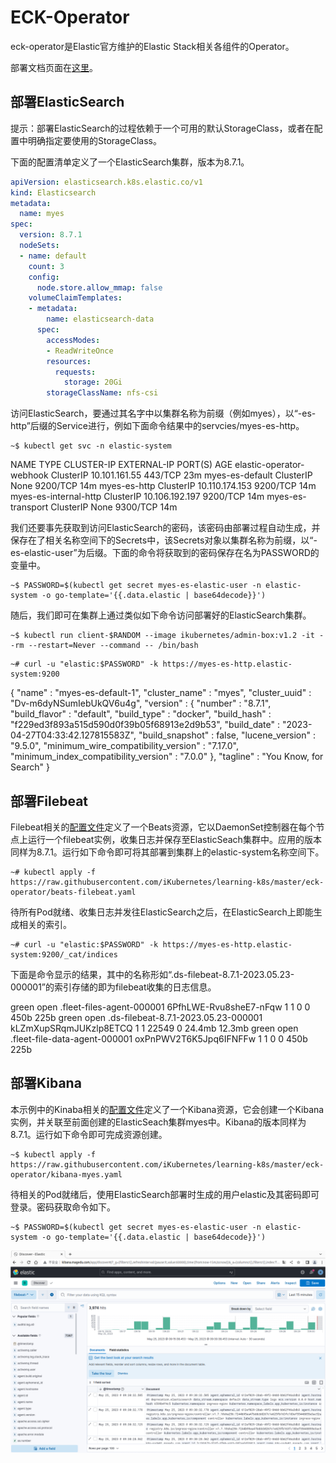 
# ECK-Operator

eck-operator是Elastic官方维护的Elastic Stack相关各组件的Operator。

部署文档页面在[这里](https://www.elastic.co/guide/en/cloud-on-k8s/current/k8s-deploy-eck.html)。

## 部署ElasticSearch

提示：部署ElasticSearch的过程依赖于一个可用的默认StorageClass，或者在配置中明确指定要使用的StorageClass。

下面的配置清单定义了一个ElasticSearch集群，版本为8.7.1。

```yaml
apiVersion: elasticsearch.k8s.elastic.co/v1
kind: Elasticsearch
metadata:
  name: myes
spec:
  version: 8.7.1
  nodeSets:
  - name: default
    count: 3
    config:
      node.store.allow_mmap: false
    volumeClaimTemplates:
    - metadata:
        name: elasticsearch-data
      spec:
        accessModes:
        - ReadWriteOnce
        resources:
          requests:
            storage: 20Gi
        storageClassName: nfs-csi
```

访问ElasticSearch，要通过其名字中以集群名称为前缀（例如myes），以“-es-http”后缀的Service进行，例如下面命令结果中的servcies/myes-es-http。

```
~$ kubectl get svc -n elastic-system
```

NAME                       TYPE        CLUSTER-IP       EXTERNAL-IP   PORT(S)    AGE
elastic-operator-webhook   ClusterIP   10.101.161.55    <none>        443/TCP    23m
myes-es-default            ClusterIP   None             <none>        9200/TCP   14m
myes-es-http               ClusterIP   10.110.174.153   <none>        9200/TCP   14m
myes-es-internal-http      ClusterIP   10.106.192.197   <none>        9200/TCP   14m
myes-es-transport          ClusterIP   None             <none>        9300/TCP   14m


我们还要事先获取到访问ElasticSearch的密码，该密码由部署过程自动生成，并保存在了相关名称空间下的Secrets中，该Secrets对象以集群名称为前缀，以“-es-elastic-user”为后缀。下面的命令将获取到的密码保存在名为PASSWORD的变量中。

```
~$ PASSWORD=$(kubectl get secret myes-es-elastic-user -n elastic-system -o go-template='{{.data.elastic | base64decode}}')
```


随后，我们即可在集群上通过类似如下命令访问部署好的ElasticSearch集群。

```
~$ kubectl run client-$RANDOM --image ikubernetes/admin-box:v1.2 -it --rm --restart=Never --command -- /bin/bash
```

```
~# curl -u "elastic:$PASSWORD" -k https://myes-es-http.elastic-system:9200
```

{
  "name" : "myes-es-default-1",
  "cluster_name" : "myes",
  "cluster_uuid" : "Dv-m6dyNSumIebUkQV6u4g",
  "version" : {
    "number" : "8.7.1",
    "build_flavor" : "default",
    "build_type" : "docker",
    "build_hash" : "f229ed3f893a515d590d0f39b05f68913e2d9b53",
    "build_date" : "2023-04-27T04:33:42.127815583Z",
    "build_snapshot" : false,
    "lucene_version" : "9.5.0",
    "minimum_wire_compatibility_version" : "7.17.0",
    "minimum_index_compatibility_version" : "7.0.0"
  },
  "tagline" : "You Know, for Search"
}


## 部署Filebeat

Filebeat相关的[配置文件](./beats-filebeat.yaml)定义了一个Beats资源，它以DaemonSet控制器在每个节点上运行一个filebeat实例，收集日志并保存至ElasticSeach集群中。应用的版本同样为8.7.1。运行如下命令即可将其部署到集群上的elastic-system名称空间下。

```
~# kubectl apply -f https://raw.githubusercontent.com/iKubernetes/learning-k8s/master/eck-operator/beats-filebeat.yaml
```

待所有Pod就绪、收集日志并发往ElasticSearch之后，在ElasticSearch上即能生成相关的索引。

```
~# curl -u "elastic:$PASSWORD" -k https://myes-es-http.elastic-system:9200/_cat/indices
```

下面是命令显示的结果，其中的名称形如“.ds-filebeat-8.7.1-2023.05.23-000001”的索引存储的即为filebeat收集的日志信息。

green open .fleet-files-agent-000001            6PfhLWE-Rvu8sheE7-nFqw 1 1     0 0   450b   225b
green open .ds-filebeat-8.7.1-2023.05.23-000001 kLZmXupSRqmJUKzlp8ETCQ 1 1 22549 0 24.4mb 12.3mb
green open .fleet-file-data-agent-000001        oxPnPWV2T6K5Jpq6IFNFFw 1 1     0 0   450b   225b


## 部署Kibana

本示例中的Kinaba相关的[配置文件](./kibana-myes.yaml)定义了一个Kibana资源，它会创建一个Kibana实例，并关联至前面创建的ElasticSeach集群myes中。Kibana的版本同样为8.7.1。运行如下命令即可完成资源创建。

```
~$ kubectl apply -f https://raw.githubusercontent.com/iKubernetes/learning-k8s/master/eck-operator/kibana-myes.yaml
```

待相关的Pod就绪后，使用ElasticSearch部署时生成的用户elastic及其密码即可登录。密码获取命令如下。

```
~$ PASSWORD=$(kubectl get secret myes-es-elastic-user -n elastic-system -o go-template='{{.data.elastic | base64decode}}')
```

![kibana](images/kibana.png)
